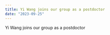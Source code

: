 ```yaml
---
title: Yi Wang joins our group as a postdoctor
date: "2023-09-25"
---
```


Yi Wang joins our group as a postdoctor
